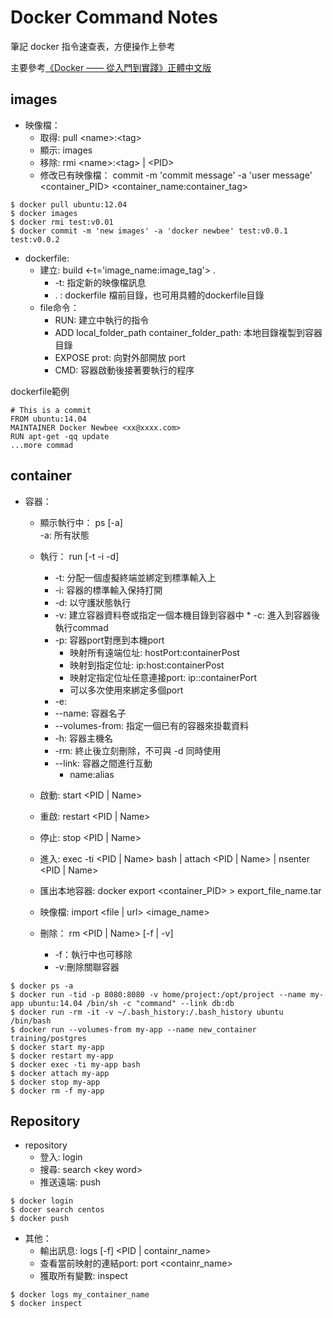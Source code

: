 # Docker Command Notes

筆記 docker 指令速查表，方便操作上參考

主要參考[《Docker —— 從入門到實踐­》正體中文版](https://www.gitbook.com/book/philipzheng/docker_practice/details)

## images

* 映像檔：
	* 取得: pull \<name\>:\<tag\> 
	* 顯示: images
	* 移除: rmi \<name\>:\<tag\> | \<PID\> 
	* 修改已有映像檔： commit -m 'commit message' -a 'user message' \<container\_PID\> \<container\_name:container_tag\>

```
$ docker pull ubuntu:12.04
$ docker images
$ docker rmi test:v0.01
$ docker commit -m 'new images' -a 'docker newbee' test:v0.0.1 test:v0.0.2
```

* dockerfile:
	* 建立: build \<-t='image\_name:image\_tag'\> .
		* -t: 指定新的映像檔訊息 
		* . : dockerfile 檔前目錄，也可用具體的dockerfile目錄
	* file命令：
		* RUN: 建立中執行的指令	 
		* ADD local_folder_path container_folder_path: 本地目錄複製到容器目錄
		* EXPOSE prot: 向對外部開放 port
		* CMD: 容器啟動後接著要執行的程序


dockerfile範例

```
# This is a commit
FROM ubuntu:14.04
MAINTAINER Docker Newbee <xx@xxxx.com>
RUN apt-get -qq update
...more commad

```

## container

* 容器： 
	* 顯示執行中： ps [-a]  
		-a: 所有狀態
	* 執行： run [-t -i -d] 
		* -t: 分配一個虛擬終端並綁定到標準輸入上
		* -i: 容器的標準輸入保持打開
		* -d: 以守護狀態執行
		* -v: 建立容器資料卷或指定一個本機目錄到容器中		* -c: 進入到容器後執行commad
		* -p: 容器port對應到本機port
			* 映射所有遠端位址: hostPort:containerPost
			* 映射到指定位址: ip:host:containerPost 
			* 映射定指定位址任意連接port: ip::containerPort
			* 可以多次使用來綁定多個port
		* -e:
		* --name: 容器名子
		* --volumes-from: 指定一個已有的容器來掛載資料
		* -h: 容器主機名
		* -rm: 終止後立刻刪除，不可與 -d 同時使用
		* --link: 容器之間進行互動
			* name:alias 

	* 啟動: start \<PID | Name\>
	* 重啟: restart \<PID | Name\>
	* 停止: stop \<PID | Name\>
	* 進入: exec -ti \<PID | Name\> bash | attach \<PID | Name\> | nsenter \<PID | Name\>
	* 匯出本地容器: docker export \<container\_PID\> > export\_file\_name.tar
	* 映像檔: import \<file | url\> \<image\_name\>
	* 刪除： rm \<PID | Name\> [-f | -v]
		* -f：執行中也可移除 
		* -v:刪除關聯容器

```
$ docker ps -a
$ docker run -tid -p 8080:8080 -v home/project:/opt/project --name my-app ubuntu:14.04 /bin/sh -c "command" --link db:db
$ docker run -rm -it -v ~/.bash_history:/.bash_history ubuntu /bin/bash
$ docker run --volumes-from my-app --name new_container training/postgres
$ docker start my-app
$ docker restart my-app
$ docker exec -ti my-app bash
$ docker attach my-app
$ docker stop my-app
$ docker rm -f my-app
```

## Repository

* repository	
	* 登入: login
	* 搜尋: search \<key word\>
	* 推送遠端: push

	
```
$ docker login
$ docer search centos
$ docker push
```

* 其他：
	* 輸出訊息: logs [-f] \<PID | containr_name\>
	* 查看當前映射的連結port: port \<containr_name\> <port>
	* 獲取所有變數: inspect

```
$ docker logs my_container_name
$ docker inspect
```
		 
